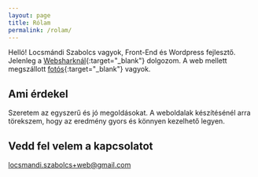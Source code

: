 ```yaml
---
layout: page
title: Rólam
permalink: /rolam/
---
```


Helló! Locsmándi Szabolcs vagyok, Front-End és Wordpress fejlesztő. Jelenleg a [Websharknál](https://webshark.hu/){:target="_blank"} dolgozom. A web mellett megszállott [fotós](https://locsmandisz.hu){:target="_blank"} vagyok.

## Ami érdekel
Szeretem az egyszerű és jó megoldásokat. A weboldalak készítésénél arra törekszem, hogy az eredmény gyors és könnyen kezelhető legyen.

## Vedd fel velem a kapcsolatot
[locsmandi.szabolcs+web@gmail.com](mailto:locsmandi.szabolcs+web@gmail.com)

